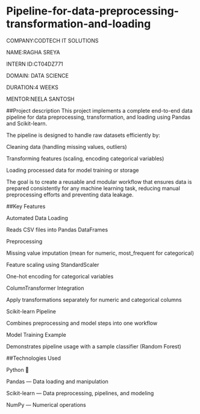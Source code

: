 # Pipeline-for-data-preprocessing-transformation-and-loading
COMPANY:CODTECH IT SOLUTIONS

NAME:RAGHA SREYA

INTERN ID:CT04DZ771

DOMAIN: DATA SCIENCE

DURATION:4 WEEKS

MENTOR:NEELA SANTOSH

##Project description
This project implements a complete end-to-end data pipeline for data preprocessing, transformation, and loading using Pandas and Scikit-learn.

The pipeline is designed to handle raw datasets efficiently by:

Cleaning data (handling missing values, outliers)

Transforming features (scaling, encoding categorical variables)

Loading processed data for model training or storage

The goal is to create a reusable and modular workflow that ensures data is prepared consistently for any machine learning task, reducing manual preprocessing efforts and preventing data leakage.

##Key Features

Automated Data Loading

Reads CSV files into Pandas DataFrames

Preprocessing

Missing value imputation (mean for numeric, most_frequent for categorical)

Feature scaling using StandardScaler

One-hot encoding for categorical variables

ColumnTransformer Integration

Apply transformations separately for numeric and categorical columns

Scikit-learn Pipeline

Combines preprocessing and model steps into one workflow

Model Training Example

Demonstrates pipeline usage with a sample classifier (Random Forest)

##Technologies Used

Python 🐍

Pandas — Data loading and manipulation

Scikit-learn — Data preprocessing, pipelines, and modeling

NumPy — Numerical operations
